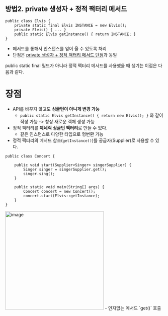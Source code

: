 ## 방법2. private 생성자 + 정적 팩터리 메서드

```
public class Elvis {
    private static final Elvis INSTANCE = new Elvis();
    private Elvis() { ... }
    public static Elvis getInstance() { return INSTANCE; }
}
```

- 메서드를 통해서 인스턴스를 얻어 올 수 있도록 처리 
- 단점은 [private 생성자 + 정적 팩터리 메서드 단점](https://github.com/boboram/TIL/blob/main/JAVA/%EC%9D%B4%ED%8E%99%ED%8B%B0%EB%B8%8C-%EC%9E%90%EB%B0%94-%EC%99%84%EB%B2%BD-%EA%B3%B5%EB%9E%B5/%EC%95%84%EC%9D%B4%ED%85%9C-3/1-%EC%8B%B1%EA%B8%80%ED%84%B4-%EB%B3%B4%EC%A6%9D-%EC%B2%AB%EB%B2%88%EC%A7%B8-%EB%B0%A9%EB%B2%95.md#%EB%8B%A8%EC%A0%901-%EC%9D%B8%ED%84%B0%ED%8E%98%EC%9D%B4%EC%8A%A4-%EC%97%86%EC%9D%B4-%EC%8B%B1%EA%B8%80%ED%86%A4%EC%9D%84-%EC%82%AC%EC%9A%A9%ED%95%98%EB%8A%94-%ED%81%B4%EB%9D%BC%EC%9D%B4%EC%96%B8%ED%8A%B8-%ED%85%8C%EC%8A%A4%ED%8A%B8%EA%B0%80-%EC%96%B4%EB%A0%A4%EC%9B%8C%EC%A7%84%EB%8B%A4)과 동일

public static final 필드가 아니라 정적 팩터리 메서드를 사용했을 때 생기는 이점은 다음과 같다.

# 장점
- API를 바꾸지 않고도 **싱글턴이 아니게 변경 가능**
  - `public static Elvis getInstance() { return new Elvis(); }` 와 같이 작성 가능 -> 항상 새로운 객체 생성 가능
- 정적 팩터리를 **제네릭 싱글턴 팩터리**로 만들 수 있다.
  - 같은 인스턴스로 다양한 타입으로 형변환 가능 
- 정적 팩터리의 메서드 참조(`getInstance()`)를 공급자(Supplier)로 사용할 수 있다. 

```
public class Concert {

    public void start(Supplier<Singer> singerSupplier) {
        Singer singer = singerSupplier.get();
        singer.sing();
    }

    public static void main(String[] args) {
        Concert concert = new Concert();
        concert.start(Elvis::getInstance);
    }
}
```
<img width="313" alt="image" src="https://user-images.githubusercontent.com/14108487/171986824-3da2a208-c311-4a4f-b6fc-a2e8a0d637bb.png">
- 인자없는 메서드 `get()` 호출 
